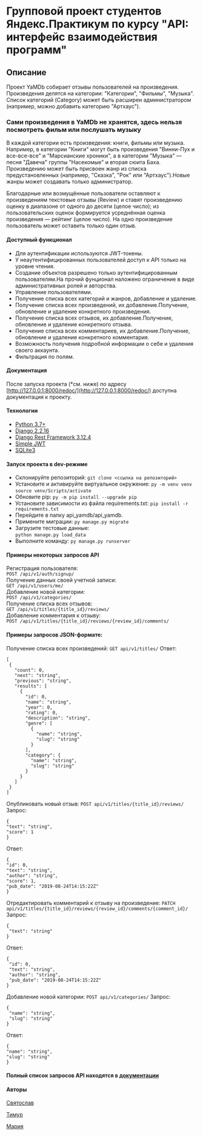 # Групповой проект студентов Яндекс.Практикум по курсу "API: интерфейс взаимодействия программ"

## Описание

Проект YaMDb собирает отзывы пользователей на произведения.
Произведения делятся на категории: "Категории", "Фильмы", "Музыка".
Список категорий (Category) может быть расширен администратором (например, можно добавить категорию "Артхаус").
  
### Сами произведения в YaMDb не хранятся, здесь нельзя посмотреть фильм или послушать музыку

В каждой категории есть произведения: книги, фильмы или музыка. 
Например, в категории "Книги" могут быть произведения "Винни-Пух и все-все-все" и "Марсианские хроники", а в категории "Музыка" — песня "Давеча" группы "Насекомые" и вторая сюита Баха.
Произведению может быть присвоен жанр из списка предустановленных (например, "Сказка", "Рок" или "Артхаус").Новые жанры может создавать только администратор.

Благодарные или возмущённые пользователи оставляют к произведениям текстовые отзывы (Review) и ставят произведению оценку в диапазоне от одного до десяти (целое число); из пользовательских оценок формируется усреднённая оценка произведения — рейтинг (целое число). На одно произведение пользователь может оставить только один отзыв.

#### Доступный функционал

- Для аутентификации используются JWT-токены.
- У неаутентифицированных пользователей доступ к API только на уровне чтения.
- Создание объектов разрешено только аутентифицированным пользователям.На прочий фунционал наложено ограничение в виде административных ролей и авторства.
- Управление пользователями.
- Получение списка всех категорий и жанров, добавление и удаление.
- Получение списка всех произведений, их добавление.Получение, обновление и удаление конкретного произведения.
- Получение списка всех отзывов, их добавление.Получение, обновление и удаление конкретного отзыва.  
- Получение списка всех комментариев, их добавление.Получение, обновление и удаление конкретного комментария.
- Возможность получения подробной информации о себе и удаления своего аккаунта.
- Фильтрация по полям.

#### Документация

После запуска проекта (*см. ниже) по адресу [http://127.0.0.1:8000/redoc/](http://127.0.0.1:8000/redoc/) доступна документация к проекту.

#### Технологии 

- [Python 3.7+](https://www.python.org/)
- [Django 2.2.16](https://www.djangoproject.com)
- [Django Rest Framework 3.12.4](https://www.django-rest-framework.org)
- [Simple JWT](https://django-rest-framework-simplejwt.readthedocs.io/en/latest/)
- [SQLite3](https://www.sqlite.org/index.html)

#### Запуск проекта в dev-режиме

- Склонируйте репозиторий:
``` git clone <ссылка на репозиторий> ```
- Установите и активируйте виртуальное окружение:
``` py -m venv venv ```
``` source venv/Scripts/activate ```
- Обновите pip:
``` py -m pip install --upgrade pip ```
- Установите зависимости из файла requirements.txt:
``` pip install -r requirements.txt ```
- Перейдите в папку api_yamdb/api_yamdb.
- Примените миграции:
``` py manage.py migrate ```
- Загрузите тестовые данные:  
``` python manage.py load_data ```
- Выполните команду:
``` py manage.py runserver ```

#### Примеры некоторых запросов API
Регистрация пользователя:  
``` POST /api/v1/auth/signup/ ```  
Получение данных своей учетной записи:  
``` GET /api/v1/users/me/ ```  
Добавление новой категории:  
``` POST /api/v1/categories/ ```  
Получение списка всех отзывов:  
``` GET /api/v1/titles/{title_id}/reviews/ ```   
Добавление комментария к отзыву:  
``` POST /api/v1/titles/{title_id}/reviews/{review_id}/comments/ ```    

#### Примеры запросов JSON-формате:

Получение списка всех произведений:
```GET api/v1/titles/```
Ответ:
```
[
 {
   "count": 0,
   "next": "string",
   "previous": "string",
   "results": [
     {
       "id": 0,
       "name": "string",
       "year": 0,
       "rating": 0,
       "description": "string",
       "genre": [
         {
           "name": "string",
           "slug": "string"
         }
       ],
       "category": {
         "name": "string",
         "slug": "string"
       }
     }
   ]
 }
]
```

Опубликовать новый отзыв:
```POST api/v1/titles/{title_id}/reviews/```
Запрос:
```
{
"text": "string",
"score": 1
}
```
Ответ:
```
{
"id": 0,
"text": "string",
"author": "string",
"score": 1,
"pub_date": "2019-08-24T14:15:22Z"
}
```
Отредактировать комментарий к отзыву на произведение:
```PATCH api/v1/titles/{title_id}/reviews/{review_id}/comments/{comment_id}/```
Запрос:
```
{
 "text": "string"
}
```
Ответ:
```
{
 "id": 0,
 "text": "string",
 "author": "string",
 "pub_date": "2019-08-24T14:15:22Z"
}
```
Добавление новой категории:
```POST api/v1/categories/```
Запрос:
```
{
 "name": "string",
 "slug": "string"
}
```
Ответ:
```
{
"name": "string",
"slug": "string"
}
```

#### Полный список запросов API находятся в [документации](#документация)

#### Авторы
[Святослав](https://github.com/owlproh)

[Тимур](https://github.com/TimurMahmudov)

[Мария](https://github.com/maria-kat)